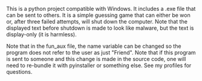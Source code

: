 This is a python project compatible with Windows. It includes a .exe file that can be sent to others. It is a simple guessing game that can either be won or, after three failed attempts, will shut down the computer. Note that the displayed text before shutdown is made to look like malware, but the text is display-only (it is harmless).

Note that in the fun_aux file, the name variable can be changed so the program does not refer to the user as just "Friend".  Note that if this program is sent to someone and this change is made in the source code, one will need to re-bundle it with pyinstaller or something else.  See my profiles for questions.
